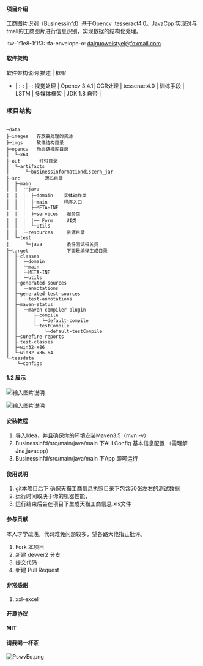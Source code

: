 #### 项目介绍
工商图片识别（Businessinfd）基于Opencv ,tesseract4.0。JavaCpp 实现对与tmall的工商图片进行信息识别，实现数据的结构化处理。

 :tw-1f1e8-1f1f3:  :fa-envelope-o: daiguoweistyel@foxmail.com 

#### 软件架构
软件架构说明
描述 | 框架
- | :-: | -: 
视觉处理 | Opencv 3.4.1| 
OCR处理 | tesseract4.0 | 
训练手段 | LSTM | 
多媒体框架 | JDK 1.8 自带 |

### 项目结构

```

─data 
├─images   存放要处理的资源
├─imgs 	   软件结构目录
├─opencv   动态链接库目录
│  └─x64
├─out 		打包目录
│  └─artifacts
│      └─businessinformationdiscern_jar
├─src         源码目录
│  ├─main
│  │  ├─java
│  │  │  ├─domain    实体动作类
│  │  │  ├─main		 程序入口
│  │  │  ├─META-INF
│  │  │  ├─services   服务类
│  │  │  │── Form 	  UI类
│  │  │  └─utils 
│  │  └─resources     资源目录
│  └─test
│      └─java 		  条件测试相关类
├─target			  下面是编译生成目录
│  ├─classes
│  │  ├─domain
│  │  ├─main
│  │  ├─META-INF
│  │  └─utils
│  ├─generated-sources
│  │  └─annotations
│  ├─generated-test-sources
│  │  └─test-annotations
│  ├─maven-status
│  │  └─maven-compiler-plugin
│  │      ├─compile
│  │      │  └─default-compile
│  │      └─testCompile
│  │          └─default-testCompile
│  ├─surefire-reports
│  ├─test-classes
│  ├─win32-x86
│  └─win32-x86-64
└─tessdata
    └─configs

```
#### 1.2 展示

![输入图片说明](https://images.gitee.com/uploads/images/2018/0808/160348_ab9d33ff_1084454.png "1.png")

![输入图片说明](https://images.gitee.com/uploads/images/2018/0808/160401_c59ace86_1084454.png "2.png")

#### 安装教程

1. 导入Idea，并且确保你的环境安装Maven3.5（mvn -v）
2. Businessinfd/src/main/java/main 下ALLConfig 基本信息配置 （需理解Jna,javacpp）
3. Businessinfd/src/main/java/main 下App 即可运行

#### 使用说明

1. git本项目后下 确保天猫工商信息执照目录下包含50张左右的测试数据
2. 运行时间取决于你的机器性能，
3. 运行结束后会在项目下生成天猫工商信息.xls文件

#### 参与贡献

本人才学疏浅，代码难免问题较多，望各路大佬指正批评。

1. Fork 本项目
2. 新建 devver2 分支
3. 提交代码
4. 新建 Pull Request

#### 非常感谢
1. xxl-excel

#### 开源协议

 **MIT** 

#### 请我喝一杯茶
![PswvEq.png](https://s1.ax1x.com/2018/08/08/PswvEq.png)